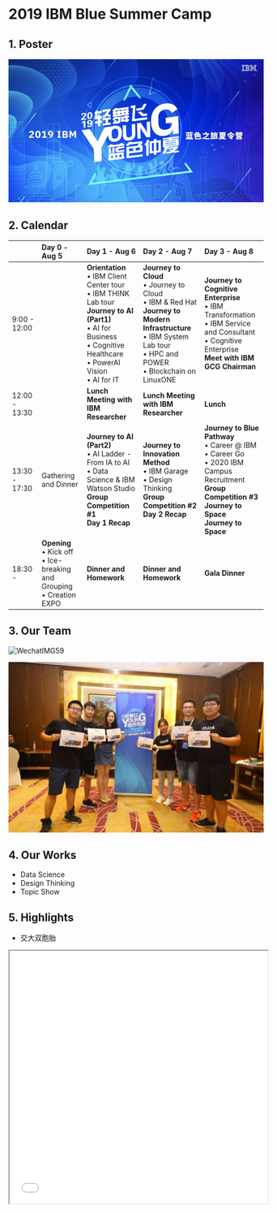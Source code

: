 # 2019 IBM Blue Summer Camp

## 1. Poster

![1565478597673](./utils/1565478597673.jpg)

## 2. Calendar

|               | Day 0 - Aug 5                                                | Day 1 - Aug 6                                                | Day 2 - Aug 7                                                | Day 3 - Aug 8                                                |
| ------------- | :----------------------------------------------------------- | :----------------------------------------------------------- | :----------------------------------------------------------- | :----------------------------------------------------------- |
| 9:00 - 12:00  |                                                              | **Orientation**<br/>• IBM Client Center tour<br/>• IBM THINK Lab tour<br/>**Journey to AI (Part1)**<br/>• AI for Business <br/>• Cognitive Healthcare<br/>• PowerAI Vision<br/>• AI for IT | **Journey to Cloud**<br/>• Journey to Cloud<br/>• IBM & Red Hat<br/>**Journey to Modern Infrastructure**<br/>• IBM System Lab tour<br/>• HPC and POWER<br/>• Blockchain on LinuxONE | **Journey to Cognitive Enterprise**<br/>• IBM Transformation<br/>• IBM Service and Consultant<br/>• Cognitive Enterprise<br/>**Meet with IBM GCG Chairman** |
| 12:00 - 13:30 |                                                              | **Lunch Meeting with IBM Researcher**                        | **Lunch Meeting with IBM Researcher**                        | **Lunch**                                                    |
| 13:30 - 17:30 | Gathering and Dinner                                         | **Journey to AI (Part2)**<br/>• AI Ladder - From IA to AI<br/>• Data Science & IBM Watson Studio<br/>**Group Competition #1<br/>Day 1 Recap** | **Journey to Innovation Method**<br/>• IBM Garage<br/>• Design Thinking<br/>**Group Competition #2**<br/>**Day 2 Recap** | **Journey to Blue Pathway**<br/>• Career @ IBM<br/>• Career Go<br/>• 2020 IBM Campus Recruitment<br/>**Group Competition #3**<br/>**Journey to Space**<br/>**Journey to Space** |
| 18:30 -       | **Opening**<br/>• Kick off<br/>• Ice-breaking and Grouping<br/>• Creation EXPO | **Dinner and Homework**                                      | **Dinner and Homework**                                      | **Gala Dinner**                                              |

## 3. Our Team

![WechatIMG59](./utils/WechatIMG59.jpeg)

![WechatIMG322](./utils/WechatIMG322.jpeg)

## 4. Our Works

- Data Science
- Design Thinking
- Topic Show

## 5. Highlights

- 交大双胞胎

<iframe height=498 width=510 src="./utils/1566341572207334.mp4">

- 武大妹子

<iframe height=498 width=510 src="./utils/1566341580191791.mp4">

- 北理妹子

<iframe height=498 width=510 src="./utils/1566341725674020.mp4">

